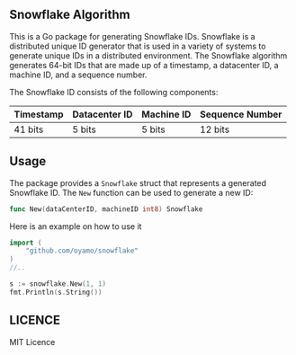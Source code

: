 ## Snowflake Algorithm

This is a Go package for generating Snowflake IDs. Snowflake is a distributed unique ID generator that is used in a variety of systems to generate unique IDs in a distributed environment. The Snowflake algorithm generates 64-bit IDs that are made up of a timestamp, a datacenter ID, a machine ID, and a sequence number.

The Snowflake ID consists of the following components:

| Timestamp | Datacenter ID | Machine  ID | Sequence Number |
|-----------|---------------|-------------|-----------------|
| 41 bits   | 5 bits        | 5 bits      | 12 bits         |

## Usage

The package provides a `Snowflake` struct that represents a generated Snowflake ID. The `New` function can be used to generate a new ID:

```go
func New(dataCenterID, machineID int8) Snowflake
```

Here is an example on how to use it 
```go
import (
    "github.com/oyamo/snowflake"
)
//..

s := snowflake.New(1, 1)
fmt.Println(s.String())

```

## LICENCE
MIT Licence

